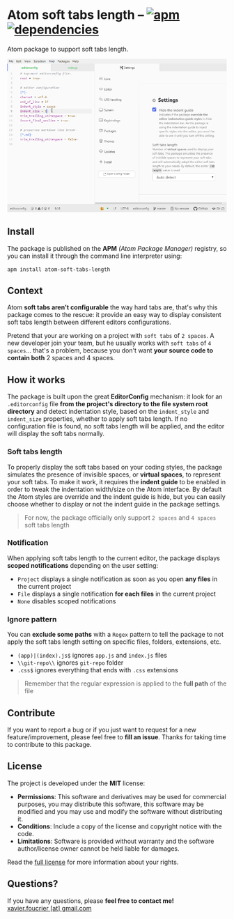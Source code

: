 # Atom soft tabs length – [![apm](https://img.shields.io/apm/v/atom-soft-tabs-length)](https://atom.io/packages/atom-soft-tabs-length) [![dependencies](https://img.shields.io/david/xavierfoucrier/atom-soft-tabs-length)](https://github.com/xavierfoucrier/atom-soft-tabs-length/network/dependencies)
Atom package to support soft tabs length.

![Atom soft tabs length](logo.gif "Atom soft tabs length")

## Install
The package is published on the **APM** *(Atom Package Manager)* registry, so you can install it through the command line interpreter using:

```console
apm install atom-soft-tabs-length
```

## Context
Atom **soft tabs aren't configurable** the way hard tabs are, that's why this package comes to the rescue: it provide an easy way to display consistent soft tabs length between different editors configurations.

Pretend that your are working on a project with `soft tabs` of `2 spaces`. A new developer join your team, but he usually works with `soft tabs` of `4 spaces`... that's a problem, because you don't want **your source code to contain both** 2 spaces and 4 spaces.

## How it works
The package is built upon the great **EditorConfig** mechanism: it look for an `.editorconfig` file **from the project's directory to the file system root directory** and detect indentation style, based on the `indent_style` and `indent_size` properties, whether to apply soft tabs length. If no configuration file is found, no soft tabs length will be applied, and the editor will display the soft tabs normally.

### Soft tabs length
To properly display the soft tabs based on your coding styles, the package simulates the presence of invisible spaces, or **virtual spaces**, to represent your soft tabs. To make it work, it requires the **indent guide** to be enabled in order to tweak the indentation width/size on the Atom interface. By default the Atom styles are override and the indent guide is hide, but you can easily choose whether to display or not the indent guide in the package settings.

> For now, the package officially only support `2 spaces` and `4 spaces` soft tabs length

### Notification
When applying soft tabs length to the current editor, the package displays **scoped notifications** depending on the user setting:
- `Project` displays a single notification as soon as you open **any files** in the current project
- `File` displays a single notification **for each files** in the current project
- `None` disables scoped notifications

### Ignore pattern
You can **exclude some paths** with a `Regex` pattern to tell the package to not apply the soft tabs length setting on specific files, folders, extensions, etc.
- `(app)|(index).js$` ignores `app.js` and `index.js` files
- `\\git-repo\\` ignores `git-repo` folder
- `.css$` ignores everything that ends with `.css` extensions

> Remember that the regular expression is applied to the **full path** of the file

## Contribute
If you want to report a bug or if you just want to request for a new feature/improvement, please feel free to **fill an issue**. Thanks for taking time to contribute to this package.

## License
The project is developed under the **MIT** license:

- **Permissions**: This software and derivatives may be used for commercial purposes, you may distribute this software, this software may be modified and you may use and modify the software without distributing it.
- **Conditions**: Include a copy of the license and copyright notice with the code.
- **Limitations**: Software is provided without warranty and the software author/license owner cannot be held liable for damages.

Read the [full license](LICENSE.md) for more information about your rights.

## Questions?
If you have any questions, please **feel free to contact me!**  
[xavier.foucrier [at] gmail.com](mailto:xavier.foucrier@gmail.com)
